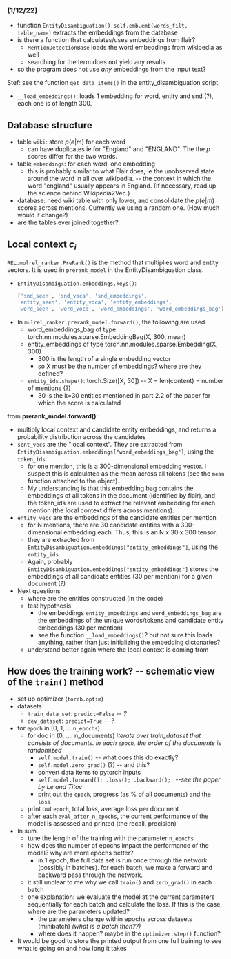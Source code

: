 

### (1/12/22)
- function `EntityDisambiguation().self.emb.emb(words_filt, table_name)` extracts the embeddings from the database
- is there a function that calculates/uses embeddings from flair?
    - `MentionDetectionBase` loads the word embeddings from wikipedia as well
    - searching for the term does not yield any results
- so the program does not use *any* embeddings from the input text? 

Stef: see the function `get_data_items()` in the entity_disambiguation script.
- `__load_embeddings()`: loads 1 embedding for word, entity and snd (?), each one is of length 300.

## Database structure
- table `wiki`: store $p(e|m)$ for each word
    - can have duplicates ie for "England" and "ENGLAND". The the $p$ scores differ for the two words.
- table `embeddings`: for each word, one embedding
    - this is probably similar to what Flair does, ie the unobserved state around the word in all over wikipedia. -- the context in which the word "england" usually appears in England. (If necessary, read up the science behind Wikipedia2Vec.)
- database: need wiki table with only lower, and consolidate the $p(e|m)$ scores across mentions. Currently we using a random one. (How much would it change?)
- are the tables ever joined together? 


## Local context $c_i$
`REL.mulrel_ranker.PreRank()` is the method that multiplies word and entity vectors. It is used in `prerank_model` in the EntityDisambiguation class.
- `EntityDisambiguation.embeddings.keys()`: 
    ```python
    ['snd_seen', 'snd_voca', 'snd_embeddings', 
    'entity_seen', 'entity_voca', 'entity_embeddings', 
    'word_seen', 'word_voca', 'word_embeddings', 'word_embeddings_bag']
    ```
- In `mulrel_ranker.prerank_model.forward()`, the following are used
    - word_embeddings_bag of type torch.nn.modules.sparse.EmbeddingBag(X, 300, mean)
    - entity_embeddings of type torch.nn.modules.sparse.Embedding(X, 300)
        - 300 is the length of a single embedding vector
        - so X must be the number of embeddings? where are they defined?
    - `entity_ids.shape()`: torch.Size([X, 30]) -- X = len(content) = number of mentions (?)
        - 30 is the k=30 entities mentioned in part 2.2 of the paper for which the score is calculated


from **prerank_model.forward()**:
- multiply local context and candidate entity embeddings, and returns a probability distribution across the candidates
- `sent_vecs` are the "local context". They are extracted from `EntityDisambiguation.embeddings["word_embeddings_bag"]`, using the `token_ids`.
    - for one mention, this is a 300-dimensional embedding vector. I suspect this is calculated as the mean across all tokens (see the `mean` function attached to the object).
    - My understanding is that this embedding bag contains the embeddings of all tokens in the document (identified by flair), and the token_ids are used to extract the relevant embedding for each mention (the local context differs across mentions).
- `entity_vecs` are the embeddings of the candidate entities per mention
    - for N mentions, there are 30 candidate entities with a 300-dimensional embedding each. Thus, this is an N x 30 x 300 tensor.
    - they are extracted from `EntityDisambiguation.embeddings["entity_embeddings"]`, using the `entity_ids` 
    - Again, probably `EntityDisambiguation.embeddings["entity_embeddings"]` stores the embeddings of all candidate entities (30 per mention) for a given document (?)
- Next questions
    - where are the entities constructed (in the code)
    - test hypothesis:
        - the embeddings `entity_embeddings` and `word_embeddings_bag` are the embeddings of the unique words/tokens and candidate entity embeddings (30 per mention)
        - see the function `__load_embeddings()`? but not sure this loads anything, rather than just initializing the embedding dictonaries?
    - understand better again where the local context is coming from 



## How does the training work? -- schematic view of the `train()` method
- set up optimizer (`torch.optim`)
- datasets
    - `train_data_set`: `predict=False` *-- ?*
    - `dev_dataset`: `predict=True` *-- ?*
- for `epoch` in (0, 1, ... `n_epochs`)
    - for doc in (0, .... n_documents) *iterate over train_dataset that consists of documents. in each `epoch`, the order of the documents is randomized*
        - `self.model.train()` -- what does this do exactly?
        - `self.model.zero_grad()` (?) -- and this?
        - convert data items to pytorch inputs
        - `self.model.forward(); .loss(); .backward(); ` *--see the paper by Le and Titov*
        - print out the `epoch`, progress (as % of all documents) and the `loss`
    - print out `epoch`, total loss, average loss per document
    - after each `eval_after_n_epochs`, the current performance of the model is assessed and printed (the recall, precision)
- In sum
    - tune the length of the training with the parameter `n_epochs`
    - how does the number of epochs impact the performance of the model? why are more epochs better?
        - in 1 epoch, the full data set is run once through the network (possibly in batches). for each batch, we make a forward and backward pass through the network. 
    - it still unclear to me why we call `train()` and `zero_grad()` in each batch
    - one explanation: we evaluate the model at the current parameters sequentially for each batch and calculate the loss. If this is the case, where are the parameters updated? 
        - the parameters change within epochs across datasets (minibatch) *(what is a batch then??)*
        - where does it happen? maybe in the `optimizer.step()` function? 
- It would be good to store the printed output from one full training to see what is going on and how long it takes

